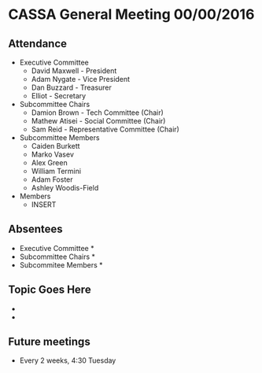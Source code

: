CASSA General Meeting 00/00/2016
====================================
Attendance
----------
* Executive Committee
    * David Maxwell - President 
    * Adam Nygate - Vice President
    * Dan Buzzard - Treasurer
    * Elliot - Secretary
* Subcommittee Chairs
	* Damion Brown - Tech Committee (Chair)
	* Mathew Atisei - Social Committee (Chair)
	* Sam Reid - Representative Committee (Chair)
* Subcommittee Members
	* Caiden Burkett
	* Marko Vasev
	* Alex Green
	* William Termini
	* Adam Foster
	* Ashley Woodis-Field
* Members
	* INSERT

Absentees
---------
* Executive Committee
	*
* Subcommittee Chairs
	*
* Subcommitee Members
	* 
	
Topic Goes Here
---------------
*
*

Future meetings
--------------
* Every 2 weeks, 4:30 Tuesday
